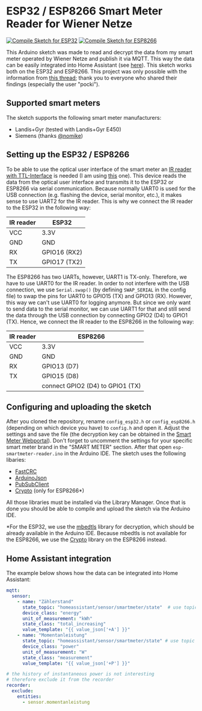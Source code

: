 # ESP32 / ESP8266 Smart Meter Reader for Wiener Netze

[![Compile Sketch for ESP32](https://github.com/aldadic/esp-smartmeter-reader/actions/workflows/compile_esp32.yml/badge.svg)](https://github.com/aldadic/esp-smartmeter-reader/actions/workflows/compile_esp32.yml)
[![Compile Sketch for ESP8266](https://github.com/aldadic/esp-smartmeter-reader/actions/workflows/compile_esp8266.yml/badge.svg)](https://github.com/aldadic/esp-smartmeter-reader/actions/workflows/compile_esp8266.yml)

This Arduino sketch was made to read and decrypt the data from my smart meter operated by Wiener Netze and publish it via MQTT. This way the data can be easily integrated into Home Assistant (see [here](#home-assistant-integration)). This sketch works both on the ESP32 and ESP8266. This project was only possible with the information from [this thread](https://www.lteforum.at/mobilfunk/wiener-netze-smart-meter-auslesen.16222/); thank you to everyone who shared their findings (especially the user "pocki").

## Supported smart meters

The sketch supports the following smart meter manufacturers:

* Landis+Gyr (tested with Landis+Gyr E450)
* Siemens (thanks [@nomike](https://github.com/nomike))

## Setting up the ESP32 / ESP8266

To be able to use the optical user interface of the smart meter an [IR reader with TTL-Interface](https://wiki.volkszaehler.org/hardware/controllers/ir-schreib-lesekopf-ttl-ausgang) is needed (I am using [this](https://www.ebay.de/itm/313460034498) one). This device reads the data from the optical user interface and transmits it to the ESP32 or ESP8266 via serial communication. Because normally UART0 is used for the USB connection (e.g. flashing the device, serial monitor, etc.), it makes sense to use UART2 for the IR reader. This is why we connect the IR reader to the ESP32 in the following way:

| IR reader  | ESP32        |
| ---------- | ------------ |
| VCC        | 3.3V         |
| GND        | GND          |
| RX         | GPIO16 (RX2) |
| TX         | GPIO17 (TX2) |

The ESP8266 has two UARTs, however, UART1 is TX-only. Therefore, we have to use UART0 for the IR reader. In order to not interfere with the USB connection, we use `Serial.swap()` (by defining `SWAP_SERIAL` in the config file) to swap the pins for UART0 to GPIO15 (TX) and GPIO13 (RX). However, this way we can't use UART0 for logging anymore. But since we only want to send data to the serial monitor, we can use UART1 for that and still send the data through the USB connection by connecting GPIO2 (D4) to GPIO1 (TX). Hence, we connect the IR reader to the ESP8266 in the following way:

| IR reader  | ESP8266                          |
| ---------- | -------------------------------- |
| VCC        | 3.3V                             |
| GND        | GND                              |
| RX         | GPIO13 (D7)                      |
| TX         | GPIO15 (D8)                      |
|            | connect GPIO2 (D4) to GPIO1 (TX) |

## Configuring and uploading the sketch

After you cloned the repository, rename `config_esp32.h` or `config_esp8266.h` (depending on which device you have) to `config.h` and open it. Adjust the settings and save the file (the decryption key can be obtained in the [Smart Meter Webportal](https://smartmeter-web.wienernetze.at/)). Don't forget to uncomment the settings for your specific smart meter brand in the "SMART METER" section. After that open `esp-smartmeter-reader.ino` in the Arduino IDE. The sketch uses the following libaries:

* [FastCRC](https://github.com/FrankBoesing/FastCRC)
* [ArduinoJson](https://github.com/bblanchon/ArduinoJson)
* [PubSubClient](https://github.com/knolleary/pubsubclient)
* [Crypto](https://github.com/OperatorFoundation/Crypto) (only for ESP8266*)

All those libraries must be installed via the Library Manager. Once that is done you should be able to compile and upload the sketch via the Arduino IDE.

\*For the ESP32, we use the [mbedtls](https://github.com/Mbed-TLS/mbedtls) library for decryption, which should be already available in the Arduino IDE. Because mbedtls is not available for the ESP8266, we use the [Crypto](https://github.com/OperatorFoundation/Crypto) library on the ESP8266 instead.

## Home Assistant integration

The example below shows how the data can be integrated into Home Assistant:

```yaml
mqtt:
  sensor:
    - name: "Zählerstand"
      state_topic: "homeassistant/sensor/smartmeter/state"  # use topic from config.h
      device_class: "energy"
      unit_of_measurement: "kWh"
      state_class: "total_increasing"
      value_template: "{{ value_json['+A'] }}"
    - name: "Momentanleistung"
      state_topic: "homeassistant/sensor/smartmeter/state" # use topic from config.h
      device_class: "power"
      unit_of_measurement: "W"
      state_class: "measurement"
      value_template: "{{ value_json['+P'] }}"

# the history of instantaneous power is not interesting 
# therefore exclude it from the recorder
recorder:
  exclude:
    entities:
      - sensor.momentanleistung
```
